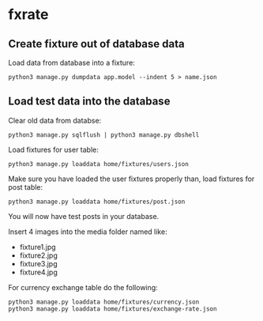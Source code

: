 # fxrate

## Create fixture out of database data 

Load data from database into a fixture:
```
python3 manage.py dumpdata app.model --indent 5 > name.json
```

## Load test data into the database

Clear old data from databse:
```
python3 manage.py sqlflush | python3 manage.py dbshell
```

Load fixtures for user table:
```
python3 manage.py loaddata home/fixtures/users.json
```

Make sure you have loaded the user fixtures properly than, load fixtures for post table:
```
python3 manage.py loaddata home/fixtures/post.json
```
You will now have test posts in your database.

Insert 4 images into the media folder named like:
- fixture1.jpg 
- fixture2.jpg 
- fixture3.jpg 
- fixture4.jpg 

For currency exchange table do the following: 
```
python3 manage.py loaddata home/fixtures/currency.json
python3 manage.py loaddata home/fixtures/exchange-rate.json
```